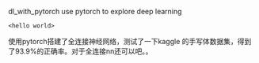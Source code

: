  dl_with_pytorch
use pytorch to explore deep learning

`<hello world>`  

使用pytorch搭建了全连接神经网络，测试了一下kaggle 的手写体数据集，得到了93.9%的正确率。对于全连接nn还可以吧。。
